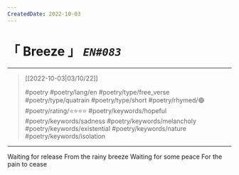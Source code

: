 ```yaml
---
CreatedDate: 2022-10-03
---
```

# &#12300; Breeze &#12301; *`EN#083`*

---

> [[2022-10-03|03/10/22]]
> 
> #poetry 
> #poetry/lang/en 
> #poetry/type/free_verse #poetry/type/quatrain #poetry/type/short 
> #poetry/rhymed/🟢 
> #poetry/rating/⭐⭐⭐⭐ 
> #poetry/keywords/hopeful #poetry/keywords/sadness #poetry/keywords/melancholy #poetry/keywords/existential #poetry/keywords/nature #poetry/keywords/isolation 

---

Waiting for release
From the rainy breeze
Waiting for some peace
For the pain to cease